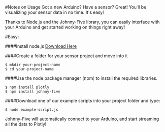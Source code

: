#Notes on Usage
Got a new Arduino? Have a sensor? Great! You'll be visualizing your sensor data in no time.
It's easy!

Thanks to Node.js and the Johnny-Five library, you can easily interface with your Arduino and get started working on things right away!


#Easy:

####Install node.js
[Download Here](http://nodejs.org/download)

####Create a folder for your sensor project and move into it
```
$ mkdir your-project-name
$ cd your-project-name
```
####Use the node package manager (npm) to install the required libraries.
```
$ npm install plotly
$ npm install johnny-five
```
####Download one of our example scripts into your project folder and type:
```
$ node example-script.js
```
Johnny-Five will automatically connect to your Arduino, and start streaming all the data to Plotly!
